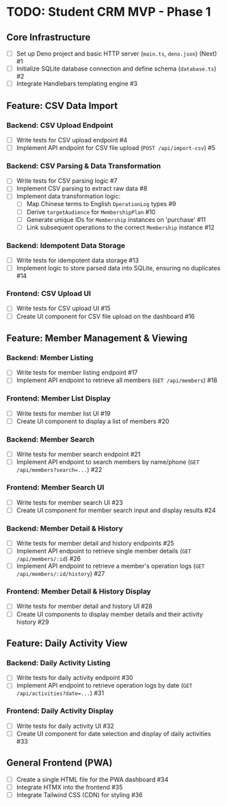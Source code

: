 # TODO: Student CRM MVP - Phase 1

## Core Infrastructure
- [ ] Set up Deno project and basic HTTP server (`main.ts`, `deno.json`) (Next) #1
- [ ] Initialize SQLite database connection and define schema (`database.ts`) #2
- [ ] Integrate Handlebars templating engine #3

## Feature: CSV Data Import

### Backend: CSV Upload Endpoint
- [ ] Write tests for CSV upload endpoint #4
- [ ] Implement API endpoint for CSV file upload (`POST /api/import-csv`) #5

### Backend: CSV Parsing & Data Transformation
- [ ] Write tests for CSV parsing logic #7
- [ ] Implement CSV parsing to extract raw data #8
- [ ] Implement data transformation logic:
    - [ ] Map Chinese terms to English `OperationLog` types #9
    - [ ] Derive `targetAudience` for `MembershipPlan` #10
    - [ ] Generate unique IDs for `Membership` instances on 'purchase' #11
    - [ ] Link subsequent operations to the correct `Membership` instance #12

### Backend: Idempotent Data Storage
- [ ] Write tests for idempotent data storage #13
- [ ] Implement logic to store parsed data into SQLite, ensuring no duplicates #14

### Frontend: CSV Upload UI
- [ ] Write tests for CSV upload UI #15
- [ ] Create UI component for CSV file upload on the dashboard #16

## Feature: Member Management & Viewing

### Backend: Member Listing
- [ ] Write tests for member listing endpoint #17
- [ ] Implement API endpoint to retrieve all members (`GET /api/members`) #18

### Frontend: Member List Display
- [ ] Write tests for member list UI #19
- [ ] Create UI component to display a list of members #20

### Backend: Member Search
- [ ] Write tests for member search endpoint #21
- [ ] Implement API endpoint to search members by name/phone (`GET /api/members?search=...`) #22

### Frontend: Member Search UI
- [ ] Write tests for member search UI #23
- [ ] Create UI component for member search input and display results #24

### Backend: Member Detail & History
- [ ] Write tests for member detail and history endpoints #25
- [ ] Implement API endpoint to retrieve single member details (`GET /api/members/:id`) #26
- [ ] Implement API endpoint to retrieve a member's operation logs (`GET /api/members/:id/history`) #27

### Frontend: Member Detail & History Display
- [ ] Write tests for member detail and history UI #28
- [ ] Create UI components to display member details and their activity history #29

## Feature: Daily Activity View

### Backend: Daily Activity Listing
- [ ] Write tests for daily activity endpoint #30
- [ ] Implement API endpoint to retrieve operation logs by date (`GET /api/activities?date=...`) #31

### Frontend: Daily Activity Display
- [ ] Write tests for daily activity UI #32
- [ ] Create UI component for date selection and display of daily activities #33

## General Frontend (PWA)
- [ ] Create a single HTML file for the PWA dashboard #34
- [ ] Integrate HTMX into the frontend #35
- [ ] Integrate Tailwind CSS (CDN) for styling #36
